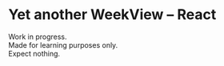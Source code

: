 # Yet another WeekView – React

Work in progress.  
Made for learning purposes only.  
Expect nothing.
